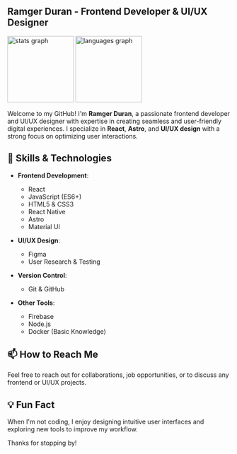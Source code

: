 ## Ramger Duran - Frontend Developer & UI/UX Designer
<div align="left">
  <img src="https://github-readme-stats.vercel.app/api?username=rarch-dev&hide_title=true&hide_rank=true&show_icons=true&include_all_commits=true&count_private=true&disable_animations=false&theme=github_dark&locale=en&hide_border=true&order=1" height="150" alt="stats graph"  />
  <img src="https://github-readme-stats.vercel.app/api/top-langs?username=rarch-dev&locale=en&hide_title=true&layout=compact&card_width=320&langs_count=5&theme=github_dark&hide_border=true&order=2" height="150" alt="languages graph"  />
</div>

Welcome to my GitHub! I'm **Ramger Duran**, a passionate frontend developer and UI/UX designer with expertise in creating seamless and user-friendly digital experiences. I specialize in **React**, **Astro**, and **UI/UX design** with a strong focus on optimizing user interactions.

## 🚀 Skills & Technologies

- **Frontend Development**:
  - React
  - JavaScript (ES6+)
  - HTML5 & CSS3
  - React Native
  - Astro
  - Material UI
  
- **UI/UX Design**:
  - Figma
  - User Research & Testing

- **Version Control**:
  - Git & GitHub

- **Other Tools**:
  - Firebase
  - Node.js
  - Docker (Basic Knowledge)


## 📫 How to Reach Me
Feel free to reach out for collaborations, job opportunities, or to discuss any frontend or UI/UX projects.

## 💡 Fun Fact
When I'm not coding, I enjoy designing intuitive user interfaces and exploring new tools to improve my workflow.

Thanks for stopping by!
